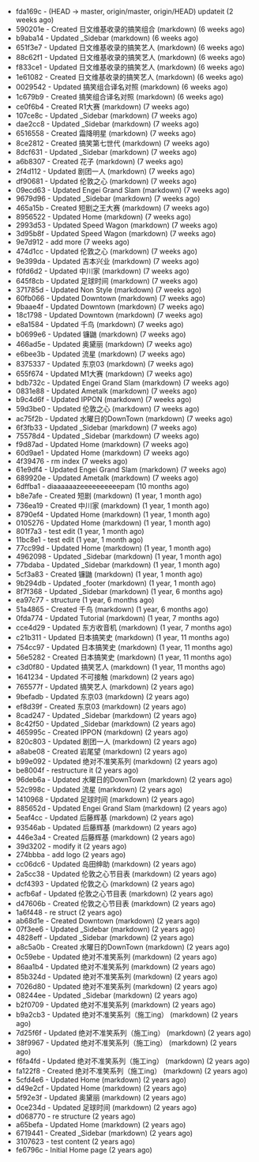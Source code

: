 * fda169c - (HEAD -> master, origin/master, origin/HEAD) updateit (2 weeks ago) <tcgriffith>
* 590201e - Created 日文维基收录的搞笑组合 (markdown) (6 weeks ago) <TC>
* b9aba14 - Updated _Sidebar (markdown) (6 weeks ago) <TC>
* 651f3e7 - Updated 日文维基收录的搞笑艺人 (markdown) (6 weeks ago) <TC>
* 88c62f1 - Updated 日文维基收录的搞笑艺人 (markdown) (6 weeks ago) <TC>
* f833ce1 - Updated 日文维基收录的搞笑艺人 (markdown) (6 weeks ago) <TC>
* 1e61082 - Created 日文维基收录的搞笑艺人 (markdown) (6 weeks ago) <TC>
* 0029542 - Updated 搞笑组合译名对照 (markdown) (6 weeks ago) <TC>
* 1c679b9 - Created 搞笑组合译名对照 (markdown) (6 weeks ago) <TC>
* ce0f6b4 - Created R1大赛 (markdown) (7 weeks ago) <TC>
* 107ce8c - Updated _Sidebar (markdown) (7 weeks ago) <TC>
* dae2cc8 - Updated _Sidebar (markdown) (7 weeks ago) <TC>
* 6516558 - Created 霜降明星 (markdown) (7 weeks ago) <TC>
* 8ce2812 - Created 搞笑第七世代 (markdown) (7 weeks ago) <TC>
* 8dcf631 - Updated _Sidebar (markdown) (7 weeks ago) <TC>
* a6b8307 - Created 花子 (markdown) (7 weeks ago) <TC>
* 2f4d112 - Updated 剧团一人 (markdown) (7 weeks ago) <TC>
* df90681 - Updated 伦敦之心 (markdown) (7 weeks ago) <TC>
* 09ecd63 - Updated Engei Grand Slam (markdown) (7 weeks ago) <TC>
* 9679d96 - Updated _Sidebar (markdown) (7 weeks ago) <TC>
* 465a15b - Created 短剧之王大赛 (markdown) (7 weeks ago) <TC>
* 8956522 - Updated Home (markdown) (7 weeks ago) <TC>
* 2993d53 - Updated Speed Wagon (markdown) (7 weeks ago) <TC>
* 3d95b8f - Updated Speed Wagon (markdown) (7 weeks ago) <TC>
* 9e7d912 - add more (7 weeks ago) <tcgriffith>
* 474d1cc - Updated 伦敦之心 (markdown) (7 weeks ago) <TC>
* 9e399da - Updated 吉本兴业 (markdown) (7 weeks ago) <TC>
* f0fd6d2 - Updated 中川家 (markdown) (7 weeks ago) <TC>
* 645f8cb - Updated 足球时间 (markdown) (7 weeks ago) <TC>
* 371785d - Updated Non Style (markdown) (7 weeks ago) <TC>
* 60fb066 - Updated Downtown (markdown) (7 weeks ago) <TC>
* 9baae4f - Updated Downtown (markdown) (7 weeks ago) <TC>
* 18c1798 - Updated Downtown (markdown) (7 weeks ago) <TC>
* e8a1584 - Updated 千鸟 (markdown) (7 weeks ago) <TC>
* b0699e6 - Updated 镰鼬 (markdown) (7 weeks ago) <TC>
* 466ad5e - Updated 奥黛丽 (markdown) (7 weeks ago) <TC>
* e6bee3b - Updated 流星 (markdown) (7 weeks ago) <TC>
* 8375337 - Updated 东京03 (markdown) (7 weeks ago) <TC>
* 655f674 - Updated M1大赛 (markdown) (7 weeks ago) <TC>
* bdb732c - Updated Engei Grand Slam (markdown) (7 weeks ago) <TC>
* 0831e88 - Updated Ametalk (markdown) (7 weeks ago) <TC>
* b9c4d6f - Updated IPPON (markdown) (7 weeks ago) <TC>
* 59d3be0 - Updated 伦敦之心 (markdown) (7 weeks ago) <TC>
* ac75f2b - Updated 水曜日的DownTown (markdown) (7 weeks ago) <TC>
* 6f3fb33 - Updated _Sidebar (markdown) (7 weeks ago) <TC>
* 75578d4 - Updated _Sidebar (markdown) (7 weeks ago) <TC>
* f9d87ad - Updated Home (markdown) (7 weeks ago) <TC>
* 60d9ae1 - Updated Home (markdown) (7 weeks ago) <TC>
* 4f39476 - rm index (7 weeks ago) <tcgriffith>
* 61e9df4 - Updated Engei Grand Slam (markdown) (7 weeks ago) <TC>
* 689920e - Updated Ametalk (markdown) (7 weeks ago) <TC>
* 6dffba1 - diaaaaaazeeeeeeeeeepam (10 months ago) <tcgriffith>
* b8e7afe - Created 短剧 (markdown) (1 year, 1 month ago) <TC>
* 736ea19 - Created 中川家 (markdown) (1 year, 1 month ago) <TC>
* 8790ef4 - Updated Home (markdown) (1 year, 1 month ago) <TC>
* 0105276 - Updated Home (markdown) (1 year, 1 month ago) <TC>
* 801f7a3 - test edit (1 year, 1 month ago) <TC>
* 11bc8e1 - test edit (1 year, 1 month ago) <TC>
* 77cc99d - Updated Home (markdown) (1 year, 1 month ago) <TC>
* 4962098 - Updated _Sidebar (markdown) (1 year, 1 month ago) <TC>
* 77bdaba - Updated _Sidebar (markdown) (1 year, 1 month ago) <TC>
* 5cf3a83 - Created 镰鼬 (markdown) (1 year, 1 month ago) <TC>
* 9b294db - Updated _footer (markdown) (1 year, 1 month ago) <TC>
* 8f7f368 - Updated _Sidebar (markdown) (1 year, 6 months ago) <TC>
* ea97c77 - structure (1 year, 6 months ago) <tcgriffith>
* 51a4865 - Created 千鸟 (markdown) (1 year, 6 months ago) <TC>
* 0fda774 - Updated Tutorial (markdown) (1 year, 7 months ago) <TC>
* cce4d29 - Updated 东方收音机 (markdown) (1 year, 7 months ago) <TC>
* c21b311 - Updated 日本搞笑史 (markdown) (1 year, 11 months ago) <TC>
* 754cc97 - Updated 日本搞笑史 (markdown) (1 year, 11 months ago) <TC>
* 56e5282 - Created 日本搞笑史 (markdown) (1 year, 11 months ago) <TC>
* c3d0f80 - Updated 搞笑艺人 (markdown) (1 year, 11 months ago) <TC>
* 1641234 - Updated 不可接触 (markdown) (2 years ago) <crossrx>
* 765577f - Updated 搞笑艺人 (markdown) (2 years ago) <TC>
* 9befadb - Updated 东京03 (markdown) (2 years ago) <TC>
* ef8d39f - Created 东京03 (markdown) (2 years ago) <TC>
* 8cad247 - Updated _Sidebar (markdown) (2 years ago) <TC>
* 8c42f50 - Updated _Sidebar (markdown) (2 years ago) <TC>
* 465995c - Created IPPON (markdown) (2 years ago) <TC>
* 820c803 - Updated 剧团一人 (markdown) (2 years ago) <TC>
* a8abe08 - Created 岩尾望 (markdown) (2 years ago) <TC>
* b99e092 - Updated 绝对不准笑系列 (markdown) (2 years ago) <Humi2314>
* be8004f - restructure it (2 years ago) <tcgriffith>
* 96deb6a - Updated 水曜日的DownTown (markdown) (2 years ago) <Humi2314>
* 52c998c - Updated 流星 (markdown) (2 years ago) <tohrusnbs>
* 1410968 - Updated 足球时间 (markdown) (2 years ago) <TC>
* 885652d - Updated Engei Grand Slam (markdown) (2 years ago) <TC>
* 5eaf4cc - Updated 后藤辉基 (markdown) (2 years ago) <TC>
* 93546ab - Updated 后藤辉基 (markdown) (2 years ago) <TC>
* 446e3a4 - Created 后藤辉基 (markdown) (2 years ago) <TC>
* 39d3202 - modify it (2 years ago) <tcgriffith>
* 274bbba - add logo (2 years ago) <tcgriffith>
* cc06dc6 - Updated 岛田绅助 (markdown) (2 years ago) <TC>
* 2a5cc38 - Updated 伦敦之心节目表 (markdown) (2 years ago) <TC>
* dcf4393 - Updated 伦敦之心 (markdown) (2 years ago) <TC>
* acfb6af - Updated 伦敦之心节目表 (markdown) (2 years ago) <TC>
* d47606b - Created 伦敦之心节目表 (markdown) (2 years ago) <TC>
* 1a6f448 - re struct (2 years ago) <tcgriffith>
* ab68d1e - Created Downtown (markdown) (2 years ago) <TC>
* 07f3ee6 - Updated _Sidebar (markdown) (2 years ago) <TC>
* 4828eff - Updated _Sidebar (markdown) (2 years ago) <Humi2314>
* a8c5a0b - Created 水曜日的DownTown (markdown) (2 years ago) <Humi2314>
* 0c59ebe - Updated 绝对不准笑系列 (markdown) (2 years ago) <Humi2314>
* 86aa1b4 - Updated 绝对不准笑系列 (markdown) (2 years ago) <Humi2314>
* 85b324d - Updated 绝对不准笑系列 (markdown) (2 years ago) <Humi2314>
* 7026d80 - Updated 绝对不准笑系列 (markdown) (2 years ago) <Humi2314>
* 08244ee - Updated _Sidebar (markdown) (2 years ago) <Humi2314>
* b2f0709 - Updated 绝对不准笑系列 (markdown) (2 years ago) <Humi2314>
* b9a2cb3 - Updated 绝对不准笑系列（施工ing） (markdown) (2 years ago) <Humi2314>
* 7d25f6f - Updated 绝对不准笑系列（施工ing） (markdown) (2 years ago) <Humi2314>
* 38f9967 - Updated 绝对不准笑系列（施工ing） (markdown) (2 years ago) <Humi2314>
* f6fa4fd - Updated 绝对不准笑系列（施工ing） (markdown) (2 years ago) <Humi2314>
* fa122f8 - Created 绝对不准笑系列（施工ing） (markdown) (2 years ago) <Humi2314>
* 5cfd4e6 - Updated Home (markdown) (2 years ago) <TC>
* d49e2cf - Updated Home (markdown) (2 years ago) <TC>
* 5f92e3f - Updated 奥黛丽 (markdown) (2 years ago) <TC>
* 0ce234d - Updated 足球时间 (markdown) (2 years ago) <TC>
* d068770 - re structure (2 years ago) <tcgriffith>
* a65befa - Updated Home (markdown) (2 years ago) <TC>
* 6719441 - Created _Sidebar (markdown) (2 years ago) <TC>
* 3107623 - test content (2 years ago) <tcgriffith>
* fe6796c - Initial Home page (2 years ago) <TC>